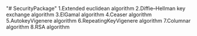 "# SecurityPackage" 
1.Extended euclidean algorithm 
2.Diffie–Hellman key exchange algorithm
3.ElGamal algorithm 
4.Ceaser algorithm
5.AutokeyVigenere algorithm
6.RepeatingKeyVigenere algorithm
7.Columnar algorithm
8.RSA algorithm
